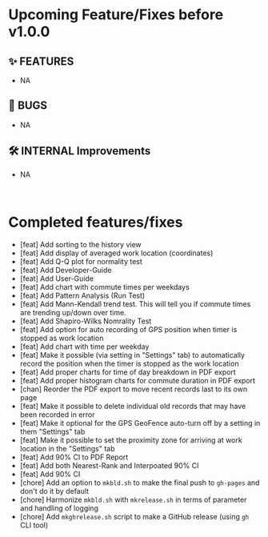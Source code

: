 # Upcoming Feature/Fixes before v1.0.0


## ✨ FEATURES
- NA


## 🐛 BUGS

- NA


## 🛠 INTERNAL Improvements

- NA


&nbsp;
&nbsp; 
&nbsp;

# Completed features/fixes

- [feat] Add sorting to the history view 
- [feat] Add display of averaged work location (coordinates)
- [feat] Add Q-Q plot for normality test
- [feat] Add Developer-Guide
- [feat] Add User-Guide
- [feat] Add chart with commute times per weekdays
- [feat] Add Pattern Analysis (Run Test)
- [feat] Add Mann-Kendall trend test. This will tell you if commute times are trending up/down over time.
- [feat] Add Shapiro-Wilks Nomrality Test
- [feat] Add option for auto recording of GPS position when timer is stopped as work location
- [feat] Add chart with time per weekday
- [feat] Make it possible (via setting in "Settings" tab) to automatically record the position when the timer is stopped as the work location
- [feat] Add proper charts for time of day breakdown in PDF export
- [feat] Add proper histogram charts for commute duration in PDF export
- [chan] Reorder the PDF export to move recent records last to its own page
- [feat] Make it possible to delete individual old records that may have been recorded in error
- [feat] Make it optional for the GPS GeoFence auto-turn off by a setting in them "Settings" tab
- [feat] Make it possible to set the proximity zone for arriving at work location in the "Settings" tab
- [feat] Add 90% CI to PDF Report
- [feat] Add both Nearest-Rank and Interpoated 90% CI
- [feat] Add 90% CI
- [chore] Add an option to `mkbld.sh` to make the final push to `gh-pages` and don't do it by default
- [chore] Harmonize `mkbld.sh` with `mkrelease.sh` in terms of parameter and handling of logging
- [chore] Add `mkghrelease.sh` script to make a GitHub release (using `gh` CLI tool)


